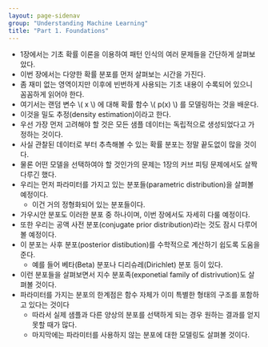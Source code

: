 ```yaml
---
layout: page-sidenav
group: "Understanding Machine Learning"
title: "Part 1. Foundations"
---
```


- 1장에서는 기초 확률 이론을 이용하여 패턴 인식의 여러 문제들을 간단하게 살펴보았다.
- 이번 장에서는 다양한 확률 분포를 먼저 살펴보는 시간을 가진다.
- 좀 재미 없는 영역이지만 이후에 빈번하게 사용되는 기초 내용이 수록되어 있으니 꼼꼼하게 읽어야 한다.
- 여기서는 랜덤 변수 \\( x \\) 에 대해 확률 함수 \\( p(x) \\) 를 모델링하는 것을 배운다.
- 이것을 밀도 추정(density estimation)이라고 한다.
- 우선 가장 먼저 고려해야 할 것은 모든 샘플 데이터는 독립적으로 생성되었다고 가정하는 것이다.
- 사실 관찰된 데이터로 부터 추측해볼 수 있는 확률 분포는 정말 끝도없이 많을 것이다.
- 물론 어떤 모델을 선택하여야 할 것인가의 문제는 1장의 커브 피팅 문제에서도 살짝 다루긴 했다.
- 우리는 먼저 파라미터를 가지고 있는 분포들(parametric distribution)을 살펴볼 예정이다.
    - 이건 거의 정형화되어 있는 분포들이다.
- 가우시안 분포도 이러한 분포 중 하나이며, 이번 장에서도 자세히 다룰 예정이다.
- 또한 우리는 공액 사전 분포(conjugate prior distribution)라는 것도 잠시 다루어볼 예정이다.
- 이 분포는 사후 분포(posterior distibution)를 수학적으로 계산하기 쉽도록 도움을 준다.
    - 예를 들어 베타(Beta) 분포나 디리슈레(Dirichlet) 분포 등이 있다.
- 이런 분포들을 살펴보면서 지수 분포족(exponetial family of distrivution)도 살펴볼 것이다.
- 파라미터를 가지는 분포의 한계점은 함수 자체가 이미 특별한 형태의 구조를 포함하고 있다는 것이다
    - 따라서 실제 샘플과 다른 양상의 분포를 선택하게 되는 경우 원하는 결과를 얻지 못할 때가 많다.
    - 마지막에는 파라미터를 사용하지 않는 분포에 대한 모델링도 살펴볼 것이다.
